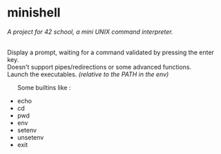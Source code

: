 # minishell

*A project for 42 school, a mini UNIX command interpreter.*

</br> Display a prompt, waiting for a command validated by pressing the enter key.
</br> Doesn't support pipes/redirections or some advanced functions.
</br> Launch the executables. *(relative to the PATH in the env)*
</br> <ul>Some builtins like :
<li>echo </li>
<li> cd </li>
<li> pwd </li>
<li> env </li>
<li> setenv </li>
<li> unsetenv </li>
<li> exit </li>
</ul>
